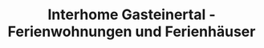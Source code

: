 ---
title: "Interhome Gasteinertal - Ferienwohnungen und Ferienhäuser"
url: /bad-hofgastein/interhome-gasteinertal-ferienwohnungen-und-ferienhaeuser/
shop: Reisebüro
---